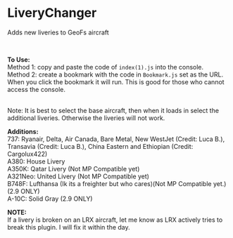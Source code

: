 # LiveryChanger
Adds new liveries to GeoFs aircraft <br>

<br>

**To Use:**<br>
Method 1: copy and paste the code of `index(1).js` into the console.<br>
Method 2: create a bookmark with the code in `Bookmark.js` set as the URL. When you click the bookmark it will run. This is good for those who cannot access the console.<br>
<br>

Note: It is best to select the base aircraft, then when it loads in select the additional liveries. Otherwise the liveries will not work.

**Additions:**<br>
737: Ryanair, Delta, Air Canada, Bare Metal, New WestJet (Credit: Luca B.), Transavia (Credit: Luca B.), China Eastern and Ethiopian (Credit: Cargolux422)<br>
A380: House Livery<br>
A350K: Qatar Livery (Not MP Compatible yet)<br>
A321Neo: United Livery (Not MP Compatible yet)<br>
B748F: Lufthansa (Ik its a freighter but who cares)(Not MP Compatible yet.)(2.9 ONLY)<br>
A-10C: Solid Gray (2.9 ONLY)<br>


**NOTE:**<br>
If a livery is broken on an LRX aircraft, let me know as LRX actively tries to break this plugin. I will fix it within the day.
